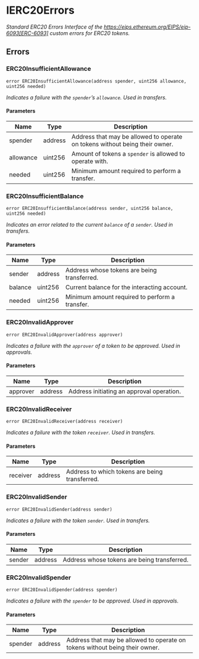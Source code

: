 # IERC20Errors

_Standard ERC20 Errors Interface of the https://eips.ethereum.org/EIPS/eip-6093[ERC-6093] custom errors for ERC20
tokens._

## Errors

### ERC20InsufficientAllowance

```solidity
error ERC20InsufficientAllowance(address spender, uint256 allowance, uint256 needed)
```

_Indicates a failure with the `spender`’s `allowance`. Used in transfers._

#### Parameters

| Name      | Type    | Description                                                                 |
| --------- | ------- | --------------------------------------------------------------------------- |
| spender   | address | Address that may be allowed to operate on tokens without being their owner. |
| allowance | uint256 | Amount of tokens a `spender` is allowed to operate with.                    |
| needed    | uint256 | Minimum amount required to perform a transfer.                              |

### ERC20InsufficientBalance

```solidity
error ERC20InsufficientBalance(address sender, uint256 balance, uint256 needed)
```

_Indicates an error related to the current `balance` of a `sender`. Used in transfers._

#### Parameters

| Name    | Type    | Description                                    |
| ------- | ------- | ---------------------------------------------- |
| sender  | address | Address whose tokens are being transferred.    |
| balance | uint256 | Current balance for the interacting account.   |
| needed  | uint256 | Minimum amount required to perform a transfer. |

### ERC20InvalidApprover

```solidity
error ERC20InvalidApprover(address approver)
```

_Indicates a failure with the `approver` of a token to be approved. Used in approvals._

#### Parameters

| Name     | Type    | Description                               |
| -------- | ------- | ----------------------------------------- |
| approver | address | Address initiating an approval operation. |

### ERC20InvalidReceiver

```solidity
error ERC20InvalidReceiver(address receiver)
```

_Indicates a failure with the token `receiver`. Used in transfers._

#### Parameters

| Name     | Type    | Description                                    |
| -------- | ------- | ---------------------------------------------- |
| receiver | address | Address to which tokens are being transferred. |

### ERC20InvalidSender

```solidity
error ERC20InvalidSender(address sender)
```

_Indicates a failure with the token `sender`. Used in transfers._

#### Parameters

| Name   | Type    | Description                                 |
| ------ | ------- | ------------------------------------------- |
| sender | address | Address whose tokens are being transferred. |

### ERC20InvalidSpender

```solidity
error ERC20InvalidSpender(address spender)
```

_Indicates a failure with the `spender` to be approved. Used in approvals._

#### Parameters

| Name    | Type    | Description                                                                 |
| ------- | ------- | --------------------------------------------------------------------------- |
| spender | address | Address that may be allowed to operate on tokens without being their owner. |
